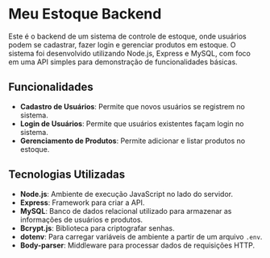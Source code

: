 # Meu Estoque Backend

Este é o backend de um sistema de controle de estoque, onde usuários podem se cadastrar, fazer login e gerenciar produtos em estoque. O sistema foi desenvolvido utilizando Node.js, Express e MySQL, com foco em uma API simples para demonstração de funcionalidades básicas.

## Funcionalidades

- **Cadastro de Usuários**: Permite que novos usuários se registrem no sistema.
- **Login de Usuários**: Permite que usuários existentes façam login no sistema.
- **Gerenciamento de Produtos**: Permite adicionar e listar produtos no estoque.

## Tecnologias Utilizadas

- **Node.js**: Ambiente de execução JavaScript no lado do servidor.
- **Express**: Framework para criar a API.
- **MySQL**: Banco de dados relacional utilizado para armazenar as informações de usuários e produtos.
- **Bcrypt.js**: Biblioteca para criptografar senhas.
- **dotenv**: Para carregar variáveis de ambiente a partir de um arquivo `.env`.
- **Body-parser**: Middleware para processar dados de requisições HTTP.
